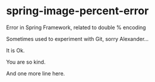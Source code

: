 # spring-image-percent-error
Error in Spring Framework, related to double % encoding

Sometimes used to experiment with Git, sorry Alexander...

It is Ok.

You are so kind.

And one more line here.